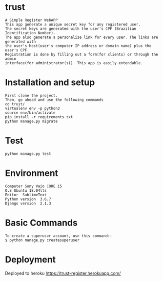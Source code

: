 # trust
    A Simple Register WebAPP
    This app generate a unique secret key for any registered user.
    The secret keys are generated with the user's CPF (Brazilian Identification Number). 
    The app also generate a personalize link for every user. The links are generated with
    the user's host(user's computer IP address or domain name) plus the user's CPF. 
    Registration is done by filling out a form(for clients) or through the admin 
    interface(for administrator(s)). This app is easily extendable.

# Installation and setup
    First clone the project.
    Then, go ahead and use the following commands
    cd trust/
    virtualenv env -p python3
    source env/bin/activate
    pip install -r requirements.txt
    python manage.py migrate 

# Test
    python manage.py test

# Environment
    Computer Sony Vaio CORE i5
    O.S Ubuntu 18.04lts
    Editor  SublimeText
    Python version  3.6.7
    Django version  2.1.3

# Basic Commands
    To create a superuser account, use this command::
    $ python manage.py createsuperuser

# Deployment
Deployed to heroku 
https://trust-register.herokuapp.com/
